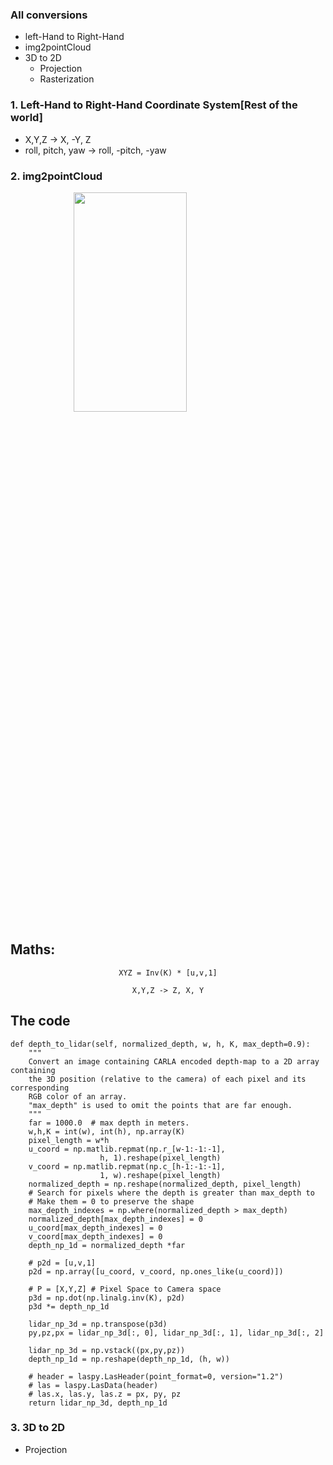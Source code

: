 ### All conversions
- left-Hand to Right-Hand
- img2pointCloud
- 3D to 2D
  - Projection
  - Rasterization

### 1. Left-Hand to Right-Hand Coordinate System[Rest of the world]
- X,Y,Z -> X, -Y, Z
- roll, pitch, yaw -> roll, -pitch, -yaw


### 2. img2pointCloud
<img src="https://i.sstatic.net/AGwu9.jpg" width="60%" height="30%" style="display: block; margin: 0 auto"/>

Maths: 
---
<div align="center">

`XYZ = Inv(K) * [u,v,1]`

`X,Y,Z -> Z, X, Y`
</div>

The code
---
```
def depth_to_lidar(self, normalized_depth, w, h, K, max_depth=0.9):
    """
    Convert an image containing CARLA encoded depth-map to a 2D array containing
    the 3D position (relative to the camera) of each pixel and its corresponding
    RGB color of an array.
    "max_depth" is used to omit the points that are far enough.
    """
    far = 1000.0  # max depth in meters.
    w,h,K = int(w), int(h), np.array(K)
    pixel_length = w*h
    u_coord = np.matlib.repmat(np.r_[w-1:-1:-1],
                    h, 1).reshape(pixel_length)
    v_coord = np.matlib.repmat(np.c_[h-1:-1:-1],
                    1, w).reshape(pixel_length)
    normalized_depth = np.reshape(normalized_depth, pixel_length)
    # Search for pixels where the depth is greater than max_depth to
    # Make them = 0 to preserve the shape
    max_depth_indexes = np.where(normalized_depth > max_depth)
    normalized_depth[max_depth_indexes] = 0
    u_coord[max_depth_indexes] = 0
    v_coord[max_depth_indexes] = 0
    depth_np_1d = normalized_depth *far

    # p2d = [u,v,1]
    p2d = np.array([u_coord, v_coord, np.ones_like(u_coord)])

    # P = [X,Y,Z] # Pixel Space to Camera space
    p3d = np.dot(np.linalg.inv(K), p2d)
    p3d *= depth_np_1d

    lidar_np_3d = np.transpose(p3d) 
    py,pz,px = lidar_np_3d[:, 0], lidar_np_3d[:, 1], lidar_np_3d[:, 2]

    lidar_np_3d = np.vstack((px,py,pz))
    depth_np_1d = np.reshape(depth_np_1d, (h, w))
    
    # header = laspy.LasHeader(point_format=0, version="1.2")
    # las = laspy.LasData(header)
    # las.x, las.y, las.z = px, py, pz
    return lidar_np_3d, depth_np_1d
```

### 3. 3D to 2D
- Projection